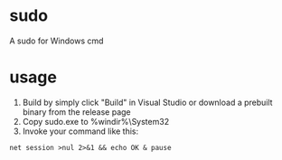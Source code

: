 # sudo
A sudo for Windows cmd

# usage

1. Build by simply click "Build" in Visual Studio or download a prebuilt binary from the release page
2. Copy sudo.exe to %windir%\System32
3. Invoke your command like this:

```batch
net session >nul 2>&1 && echo OK & pause
```
